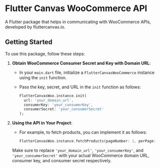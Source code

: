 # Flutter Canvas WooCommerce API

A Flutter package that helps in communicating with WooCommerce APIs, developed by fluttercanvas.io.

## Getting Started

To use this package, follow these steps:

1. **Obtain WooCommerce Consumer Secret and Key with Domain URL**:

   - In your `main.dart` file, initialize a `FlutterCanvasWooCommerce` instance using the `init` function.
   - Pass the key, secret, and URL in the `init` function as follows:

     ```dart
     FlutterCanvasWoo.instance.init(
       url: 'your_domain_url',
       consumerKey: 'your_consumerKey',
       consumerSecret: 'your_consumerSecret'
     );
     ```

2. **Using the API in Your Project**:

   - For example, to fetch products, you can implement it as follows:

     ```dart
     FlutterCanvasWoo.instance.fetchProducts(pageNumber: 1, perPage: 15);
     ```

   Make sure to replace `'your_domain_url'`, `'your_consumerKey'`, and `'your_consumerSecret'` with your actual WooCommerce domain URL, consumer key, and consumer secret respectively.
